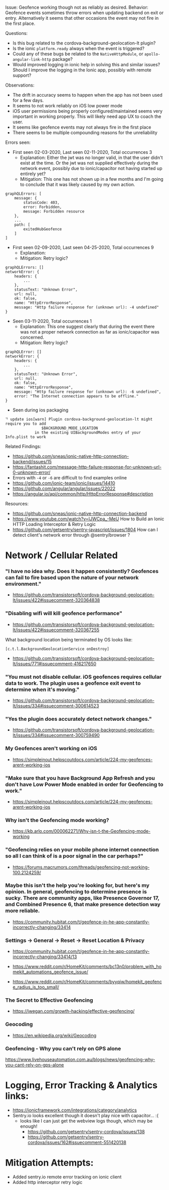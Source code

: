 Issue: Geofence working though not as reliably as desired.
Behavior: Geofence events sometimes throw errors when updating backend on exit or entry. Alternatively it seems that other occasions the event may not fire in the first place.

Questions:
- Is this bug related to the cordova-background-geolocation-lt plugin?
- Is the ionic `platform.ready` always when the event is triggered?
- Could any of these bugs be related to the `NativeHttpModule`, or `apollo-angular-link-http` package?
- Would improved logging in ionic help in solving this and similar issues? Should I improve the logging in the Ionic app, possibly with remote support?

Observations:
- The drift in accuracy seems to happen when the app has not been used for a few days.
- It seems to not work reliably on iOS low power mode
- iOS user permissions being properly configured/maintained seems very important in working properly. This will likely need app UX to coach the user.
- It seems like geofence events may not always fire in the first place
- There seems to be multiple compounding reasons for the unreliability

Errors seen:
- First seen 02-03-2020, Last seen 02-11-2020, Total occurrences 3
    - Explanation: Either the jwt was no longer valid, in that the user didn't exist at the time. Or the jwt was not supplied effectively during the network event, possibly due to ionic/capacitor not having started up entirely yet?
    - Mitigation: This one has not shown up in a few months and I'm going to conclude that it was likely caused by my own action.
```   
graphQLErrors: [
    message: {
        statusCode: 403,
        error: Forbidden,
        message: Forbidden resource
    },
    ...
    path: [
        exitedHubGeofence
    ]
]
```

- First seen 02-09-2020, Last seen 04-25-2020, Total occurrences 9
    - Explanation:
    - Mitigation: Retry logic?
```
graphQLErrors: []
networkError: {
    headers: {
        ...
    },
    statusText: "Unknown Error",
    url: null,
    ok: false,
    name: "HttpErrorResponse",
    message: "Http failure response for (unknown url): -4 undefined"
}
```

- Seen 03-11-2020, Total occurrences 1
    - Explanation: This one suggest clearly that during the event there was not a proper network connection as far as ionic/capacitor was concerned.
    - Mitigation: Retry logic?
```
graphQLError: []
networkError: {
    headers: {
        ...
    },
    statusText: "Unknown Error",
    url: null,
    ok: false,
    name: "HttpErrorResponse",
    message: "Http failure response for (unknown url): -6 undefined",
    error: "The Internet connection appears to be offline."
}
```

- Seen during ios packaging
```
⠙ update ios[warn] Plugin cordova-background-geolocation-lt might require you to add 
                $BACKGROUND_MODE_LOCATION
             in the existing UIBackgroundModes entry of your Info.plist to work
```

Related Findings:
- https://github.com/sneas/ionic-native-http-connection-backend/issues/15
- https://fantashit.com/message-http-failure-response-for-unknown-url-0-unknown-error/
- Errors with `-4` or `-6` are difficult to find examples online
- https://github.com/ionic-team/ionic/issues/14410
- https://github.com/angular/angular/issues/22022
- https://angular.io/api/common/http/HttpErrorResponse#description

Resources:
- https://github.com/sneas/ionic-native-http-connection-backend
- https://www.youtube.com/watch?v=IJWCpa_-MeU How to Build an Ionic HTTP Loading Interceptor & Retry Logic
- https://github.com/getsentry/sentry-javascript/issues/1804 How can I detect client's network error through @sentry/browser ?

# Network / Cellular Related

### "I have no idea why.  Does it happen consistently?  Geofences can fail to fire based upon the nature of your network environment."
- https://github.com/transistorsoft/cordova-background-geolocation-lt/issues/422#issuecomment-320364838


### "Disabling wifi will kill geofence performance"
- https://github.com/transistorsoft/cordova-background-geolocation-lt/issues/422#issuecomment-320367255

What background location being terminated by OS looks like:
```
[c.t.l.BackgroundGeolocationService onDestroy]
```
- https://github.com/transistorsoft/cordova-background-geolocation-lt/issues/771#issuecomment-416217650

### "You must not disable cellular. iOS geofences requires cellular data to work. The plugin uses a geofence exit event to determine when it's moving."

- https://github.com/transistorsoft/cordova-background-geolocation-lt/issues/334#issuecomment-300614523

### "Yes the plugin does accurately detect network changes."
- https://github.com/transistorsoft/cordova-background-geolocation-lt/issues/334#issuecomment-300759490

### My Geofences aren't working on iOS
- https://simpleinout.helpscoutdocs.com/article/224-my-geofences-arent-working-ios

### "Make sure that you have Background App Refresh and you don't have Low Power Mode enabled in order for Geofencing to work."
- https://simpleinout.helpscoutdocs.com/article/224-my-geofences-arent-working-ios

### Why isn't the Geofencing mode working?
- https://kb.arlo.com/000062271/Why-isn-t-the-Geofencing-mode-working

### "Geofencing relies on your mobile phone internet connection so all I can think of is a poor signal in the car perhaps?"
- https://forums.macrumors.com/threads/geofencing-not-working-100.2124259/

### Maybe this isn't the help you're looking for, but here's my opinion. In general, geofencing to determine presence is sucky. There are community apps, like Presence Governor 17, and Combined Presence 6, that make presence detection way more reliable.
- https://community.hubitat.com/t/geofence-in-he-app-constantly-incorrectly-changing/33414

### Settings → General → Reset → Reset Location & Privacy
- https://community.hubitat.com/t/geofence-in-he-app-constantly-incorrectly-changing/33414/13

- https://www.reddit.com/r/HomeKit/comments/bc13n0/problem_with_homekit_automations_geofence_issue/

- https://www.reddit.com/r/HomeKit/comments/byyqiw/homekit_geofence_radius_is_too_small/

### The Secret to Effective Geofencing
- https://jwegan.com/growth-hacking/effective-geofencing/

### Geocoding
- https://en.wikipedia.org/wiki/Geocoding

### Geofencing - Why you can't rely on GPS alone
https://www.livehouseautomation.com.au/blogs/news/geofencing-why-you-cant-rely-on-gps-alone

# Logging, Error Tracking & Analytics links:
- https://ionicframework.com/integrations/category/analytics
- Sentry.io looks excellent though it doesn't play nice with capacitor... :(
    - looks like I can just get the webview logs though, which may be enough!
        - https://github.com/getsentry/sentry-cordova/issues/138
        - https://github.com/getsentry/sentry-cordova/issues/162#issuecomment-551420138

# Mitigation Attempts:
- Added sentry.io remote error tracking on ionic client
- Added http interceptor retry logic